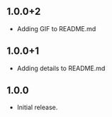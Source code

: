 ## 1.0.0+2

* Adding GIF to README.md

## 1.0.0+1

* Adding details to README.md

## 1.0.0

* Initial release.